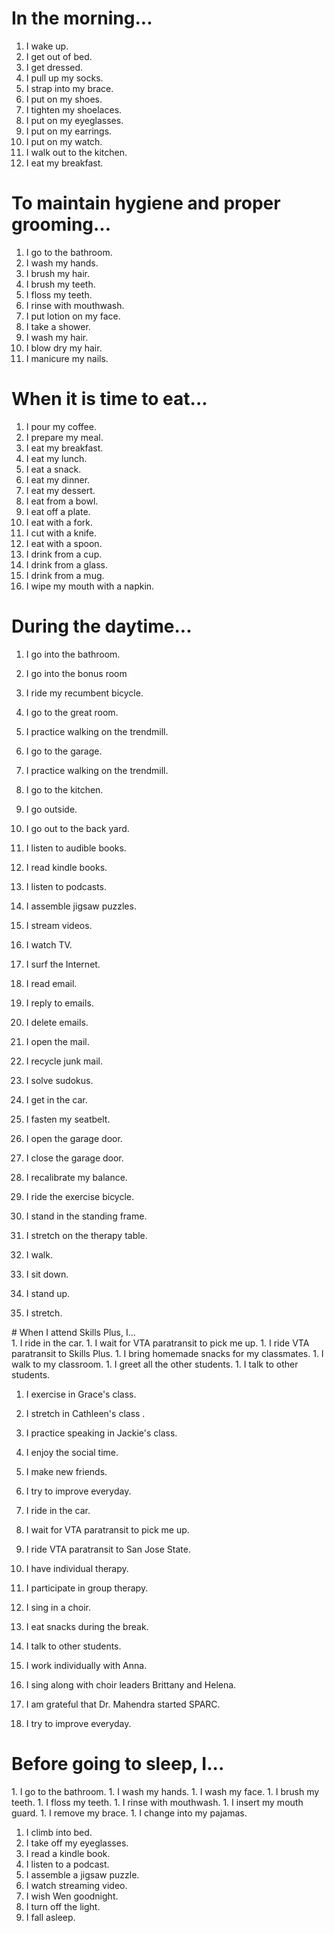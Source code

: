 # In the morning...
1. I wake up.
1. I get out of bed.
1. I get dressed.
1. I pull up my socks.
1. I strap into my brace.
1. I put on my shoes.
1. I tighten my shoelaces.
1. I put on my eyeglasses.
1. I put on my earrings.
1. I put on my watch.
1. I walk out to the kitchen.
1. I eat my breakfast.
# To maintain hygiene and proper grooming...
1. I go to the bathroom.
1. I wash my hands.
1. I brush my hair.
1. I brush my teeth.
1. I floss my teeth.
1. I rinse with mouthwash.
1. I put lotion on my face.
1. I take a shower.
1. I wash my hair.
1. I blow dry my hair.
1. I manicure my nails.
# When it is time to eat...
1. I pour my coffee.
1. I prepare my meal.
1. I eat my breakfast.
1. I eat my lunch.
1. I eat a snack.
1. I eat my dinner.
1. I eat my dessert.
1. I eat from a bowl.
1. I eat off a plate.
1. I eat with a fork.
1. I cut with a knife.
1. I eat with a spoon.
1. I drink from a cup.
1. I drink from a glass.
1. I drink from a mug.
1. I wipe my mouth with a napkin.
# During the daytime...
1. I go into the bathroom.
1. I go into the bonus room 
1. I ride my recumbent bicycle.
1. I go to the great room.
1. I practice walking on the trendmill.
1. I go to the garage.
1. I practice walking on the trendmill.
1. I go to the kitchen.
1. I go outside.
1. I go out to the back yard.
1. I listen to audible books.
1. I read kindle books.
1. I listen to podcasts.
1. I assemble jigsaw puzzles.
1. I stream videos.
1. I watch TV.
1. I surf the Internet.
1. I read email.
1. I reply to emails.
1. I delete emails.
1. I open the mail.
1. I recycle junk mail.
1. I solve sudokus.

1. I get in the car.
1. I fasten my seatbelt.
1. I open the garage door.
1. I close the garage door.

1. I recalibrate my balance.
1. I ride the exercise bicycle.
1. I stand in the standing frame.
1. I stretch on the therapy table.

1. I walk.
1. I sit down.
1. I stand up.
1. I stretch.
</div>
# When I attend Skills Plus, I...</h2>
<div class="wrapper6">
1. I ride in the car.
1. I wait for VTA paratransit to pick me up.
1. I ride VTA paratransit to Skills Plus.
1. I bring homemade snacks for my classmates.
1. I walk to my classroom.
1. I greet all the other students.
1. I talk to other students.

1. I exercise in Grace's class.
1. I stretch in Cathleen's class .
1. I practice speaking in Jackie's class.

1. I enjoy the social time.
1. I make new friends.
1. I try to improve everyday.
1. I ride in the car.
1. I wait for VTA paratransit to pick me up.
1. I ride VTA paratransit to San Jose State.
1. I have individual therapy.
1. I participate in group therapy.
1. I sing in a choir.
1. I eat snacks during the break.
1. I talk to other students.

1. I work individually with Anna.
1. I sing along with choir leaders Brittany and Helena.
1. I am grateful that Dr. Mahendra started SPARC.

1. I try to improve everyday.
# Before going to sleep, I...
<div class="wrapper6">
1. I go to the bathroom.
1. I wash my hands.
1. I wash my face.
1. I brush my teeth.
1. I floss my teeth.
1. I rinse with mouthwash.
1. I insert my mouth guard.
1. I remove my brace.
1. I change into my pajamas.

1. I climb into bed.
1. I take off my eyeglasses.
1. I read a kindle book.
1. I listen to a podcast.
1. I assemble a jigsaw puzzle.
1. I watch streaming video.
1. I wish Wen goodnight.
1. I turn off the light.
1. I fall asleep.